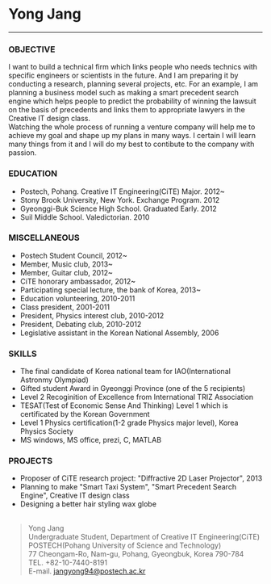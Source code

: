 # Yong Jang
***

### OBJECTIVE ###
I want to build a technical firm which links people who needs technics with specific engineers or scientists in the 
future. And I am preparing it by conducting a research, planning several projects, etc. For an example, I am planning a 
business model such as making a smart precedent search engine which helps people to predict the probability of winning 
the lawsuit on the basis of precedents and links them to appropriate lawyers in the Creative IT design class.<br/>
Watching the whole process of running a venture company will help me to achieve my goal and shape up my plans in many ways.
I certain I will learn many things from it and I will do my best to contibute to the company with passion.


### EDUCATION ###

- Postech, Pohang. Creative IT Engineering(CiTE) Major. 2012~
- Stony Brook University, New York. Exchange Program. 2012
- Gyeonggi-Buk Science High School. Graduated Early. 2012
- Suil Middle School. Valedictorian. 2010

### MISCELLANEOUS ###

- Postech Student Council, 2012~
- Member, Music club, 2013~
- Member, Guitar club, 2012~
- CiTE honorary ambassador, 2012~
- Participating special lecture, the bank of Korea, 2013~
- Education volunteering, 2010-2011
- Class president, 2001-2011
- President, Physics interest club, 2010-2012
- President, Debating club, 2010-2012
- Legislative assistant in the Korean National Assembly, 2006

### SKILLS ###

- The final candidate of Korea national team for IAO(International Astronmy Olympiad)
- Gifted student Award in Gyeonggi Province (one of the 5 recipients)
- Level 2 Recoginition of Excellence from International TRIZ Association
- TESAT(Test of Economic Sense And Thinking) Level 1 which is certificated by the Korean Government
- Level 1 Physics certification(1-2 grade Physics major level), Korea Physics Society 
- MS windows, MS office, prezi, C, MATLAB

### PROJECTS ###

- Proposer of CiTE research project: "Diffractive 2D Laser Projector", 2013
- Planning to make "Smart Taxi System", "Smart Precedent Search Engine", Creative IT design class
- Designing a better hair styling wax globe<br/><br/>

>Yong Jang<br/>
Undergraduate Student, Department of Creative IT Engineering(CiTE)<br/>
POSTECH(Pohang University of Science and Technology)<br/>
77 Cheongam-Ro, Nam-gu, Pohang, Gyeongbuk, Korea 790-784<br/>
TEL. +82-10-7440-8191<br/>
>E-mail. jangyong94@postech.ac.kr<br/>
